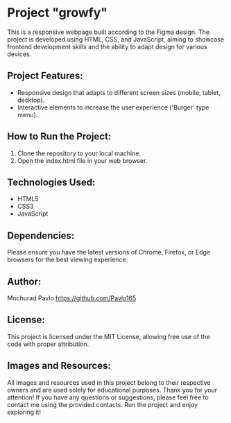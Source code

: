 # Project "growfy"


This is a responsive webpage built according to the Figma design. The project is developed using HTML, CSS, and JavaScript, aiming to showcase frontend development skills and the ability to adapt design for various devices.

## Project Features:
- Responsive design that adapts to different screen sizes (mobile, tablet, desktop).
- Interactive elements to increase the user experience ('Burger' type menu).

## How to Run the Project:
1. Clone the repository to your local machine.
2. Open the index.html file in your web browser.

## Technologies Used:
- HTML5
- CSS3
- JavaScript

## Dependencies:
Please ensure you have the latest versions of Chrome, Firefox, or Edge browsers for the best viewing experience.

## Author:
Mochurad Pavlo
https://github.com/Pavlo165

## License:
This project is licensed under the MIT License, allowing free use of the code with proper attribution.

## Images and Resources:
All images and resources used in this project belong to their respective owners and are used solely for educational purposes.
Thank you for your attention! If you have any questions or suggestions, please feel free to contact me using the provided contacts.
Run the project and enjoy exploring it!